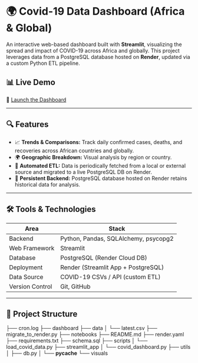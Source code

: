 # 🌍 Covid-19 Data Dashboard (Africa & Global)

An interactive web-based dashboard built with **Streamlit**, visualizing the spread and impact of COVID-19 across Africa and globally. This project leverages data from a PostgreSQL database hosted on **Render**, updated via a custom Python ETL pipeline.

## 📊 Live Demo

🚀 [Launch the Dashboard](https://covid19-dashboard-lenix.onrender.com)

---

## 🔍 Features

- 📈 **Trends & Comparisons:** Track daily confirmed cases, deaths, and recoveries across African countries and globally.
- 🌍 **Geographic Breakdown:** Visual analysis by region or country.
- 🔄 **Automated ETL:** Data is periodically fetched from a local or external source and migrated to a live PostgreSQL DB on Render.
- 💾 **Persistent Backend:** PostgreSQL database hosted on Render retains historical data for analysis.

---

## 🛠️ Tools & Technologies

| Area              | Stack                                 |
|-------------------|----------------------------------------|
| Backend           | Python, Pandas, SQLAlchemy, psycopg2   |
| Web Framework     | Streamlit                              |
| Database          | PostgreSQL (Render Cloud DB)           |
| Deployment        | Render (Streamlit App + PostgreSQL)    |
| Data Source       | COVID-19 CSVs / API (custom ETL)       |
| Version Control   | Git, GitHub                            |

---

## 📂 Project Structure

├── cron.log
├── dashboard
├── data
│   └── latest.csv
├── migrate_to_render.py
├── notebooks
├── README.md
├── render.yaml
├── requirements.txt
├── schema.sql
├── scripts
│   └── load_covid_data.py
├── streamlit_app
│   └── covid_dashboard.py
├── utils
│   ├── db.py
│   └── __pycache__
└── visuals
